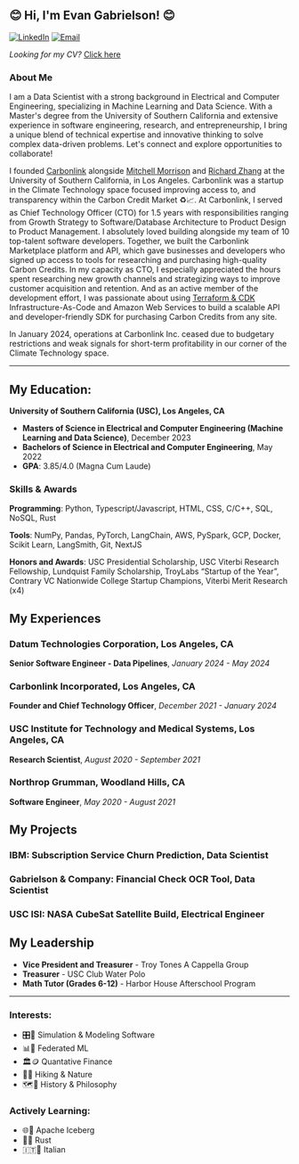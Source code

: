 ## 😊 Hi, I'm Evan Gabrielson! 😊 

[![LinkedIn](https://img.shields.io/badge/LinkedIn-evan--gabrielson-blue)](https://www.linkedin.com/in/evan-gabrielson-649b10168/)
[![Email](https://img.shields.io/badge/Email-ejgabrie@usc.edu-red)](mailto:ejgabrie@usc.edu)

_Looking for my CV?_ [Click here](https://github.com/evangabe/evangabe/blob/aab8701c2ae6e4590f6ef40b03dcc4a5378cdd93/Evan_Gabrielson_Resume_0824.pdf)

### About Me

I am a Data Scientist with a strong background in Electrical and Computer Engineering, specializing in Machine Learning and Data Science. With a Master's degree from the University of Southern California and extensive experience in software engineering, research, and entrepreneurship, I bring a unique blend of technical expertise and innovative thinking to solve complex data-driven problems. Let's connect and explore opportunities to collaborate!

I founded [Carbonlink](https://www.carbonlink.io/) alongside [Mitchell Morrison](https://www.linkedin.com/in/mitchell-morrison2024/) and [Richard Zhang](https://www.linkedin.com/in/richard-zhang139/) at the University of Southern California, in Los Angeles. Carbonlink was a startup in the Climate Technology space focused improving access to, and transparency within the Carbon Credit Market ♻️📈. At Carbonlink, I served as Chief Technology Officer (CTO) for 1.5 years with responsibilities ranging from Growth Strategy to Software/Database Architecture to Product Design to Product Management. I absolutely loved building alongside my team of 10 top-talent software developers. Together, we built the Carbonlink Marketplace platform and API, which gave businesses and developers who signed up access to tools for researching and purchasing high-quality Carbon Credits. In my capacity as CTO, I especially appreciated the hours spent researching new growth channels and strategizing ways to improve customer acquisition and retention. And as an active member of the development effort, I was passionate about using [Terraform & CDK](https://developer.hashicorp.com/terraform/tutorials/aws-get-started) Infrastructure-As-Code and Amazon Web Services to build a scalable API and developer-friendly SDK for purchasing Carbon Credits from any site.

In January 2024, operations at Carbonlink Inc. ceased due to budgetary restrictions and weak signals for short-term profitability in our corner of the Climate Technology space.

---

## My Education:

**University of Southern California (USC), Los Angeles, CA**  
- **Masters of Science in Electrical and Computer Engineering (Machine Learning and Data Science)**, December 2023  
- **Bachelors of Science in Electrical and Computer Engineering**, May 2022  
- **GPA**: 3.85/4.0 (Magna Cum Laude)

### Skills & Awards
**Programming**: Python, Typescript/Javascript, HTML, CSS, C/C++, SQL, NoSQL, Rust

**Tools**: NumPy, Pandas, PyTorch, LangChain, AWS, PySpark, GCP, Docker, Scikit Learn, LangSmith, Git, NextJS

**Honors and Awards**: USC Presidential Scholarship, USC Viterbi Research Fellowship, Lundquist Family Scholarship, TroyLabs “Startup of the Year”, Contrary VC Nationwide College Startup Champions, Viterbi Merit Research (x4)

## My Experiences

### Datum Technologies Corporation, Los Angeles, CA
**Senior Software Engineer - Data Pipelines**, *January 2024 - May 2024*

### Carbonlink Incorporated, Los Angeles, CA
**Founder and Chief Technology Officer**, *December 2021 - January 2024*

### USC Institute for Technology and Medical Systems, Los Angeles, CA
**Research Scientist**, *August 2020 - September 2021*

### Northrop Grumman, Woodland Hills, CA
**Software Engineer**, *May 2020 - August 2021*

## My Projects

### IBM: Subscription Service Churn Prediction, **Data Scientist**

### Gabrielson & Company: Financial Check OCR Tool, **Data Scientist**  

### USC ISI: NASA CubeSat Satellite Build, **Electrical Engineer**  

## My Leadership

- **Vice President and Treasurer** - Troy Tones A Cappella Group
- **Treasurer** - USC Club Water Polo
- **Math Tutor (Grades 6-12)** - Harbor House Afterschool Program

---

### Interests: 

  - 🎛️🔢 Simulation & Modeling Software
  - 📊📲 Federated ML
  - 🏛️🪙 Quantative Finance
  - 🥾🌱 Hiking & Nature 
  - 🗺️📖 History & Philosophy

### Actively Learning:

  - 🌐📶 Apache Iceberg
  - 🦀✨ Rust
  - 🇮🇹🤌 Italian
